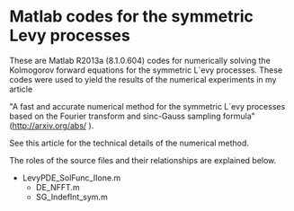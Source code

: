 Matlab codes for the symmetric Levy processes
====================

These are Matlab R2013a (8.1.0.604) codes for numerically solving the Kolmogorov forward equations for the symmetric L´evy processes. 
These codes were used to yield the results of the numerical experiments in my article

"A fast and accurate numerical method for the symmetric L´evy processes 
 based on the Fourier transform and sinc-Gauss sampling formula"
(http://arxiv.org/abs/ ).

See this article for the technical details of the numerical method.

The roles of the source files and their relationships are explained below. 

- LevyPDE_SolFunc_IIone.m 
  - DE_NFFT.m
  - SG_IndefInt_sym.m
  
  


